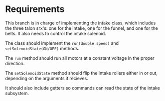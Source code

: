 # Requirements

This branch is in charge of implementing the intake class, which includes the three talon srx's: one for the intake, one for the funnel, and one for the belts. It also needs to control the intake solenoid.

The class should implement the `run(double speed)` and `setSolenoidState(ON/OFF)` methods.

The `run` method should run all motors at a constant voltage in the proper direction.

The `setSolenoidState` method should flip the intake rollers either in or out, depending on the arguments it recieves.

It should also include getters so commands can read the state of the intake subsystem.
